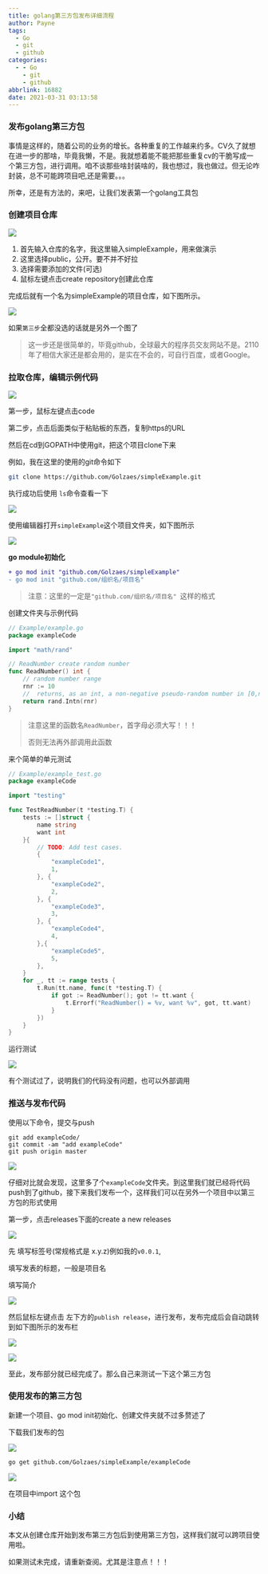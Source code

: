 ```yaml
---
title: golang第三方包发布详细流程
author: Payne
tags:
  - Go
  - git
  - github
categories:
  - - Go
    - git
    - github
abbrlink: 16882
date: 2021-03-31 03:13:58
---
```

### 发布golang第三方包

事情是这样的，随着公司的业务的增长。各种重复的工作越来约多。CV久了就想在进一步的那啥，毕竟我懒，不是。我就想着能不能把那些重复cv的干脆写成一个第三方包，进行调用。咱不谈那些啥封装啥的，我也想过，我也做过。但无论咋封装，总不可能跨项目吧,还是需要。。。

所幸，还是有方法的，来吧，让我们发表第一个golang工具包
<!-- more -->
### 创建项目仓库

![](https://tva1.sinaimg.cn/large/008eGmZEgy1gp2ghktr3vj31ml0u0abu.jpg)

1. 首先输入仓库的名字，我这里输入simpleExample，用来做演示
2. 这里选择public，公开。要不并不好拉
3. 选择需要添加的文件(可选)
4. 鼠标左键点击create repository创建此仓库

完成后就有一个名为simpleExample的项目仓库，如下图所示。

![](https://tva1.sinaimg.cn/large/008eGmZEgy1gp2gnbyu4kj32620nm3zq.jpg)

如果`第三步`全都没选的话就是另外一个图了

> 这一步还是很简单的，毕竟github，全球最大的程序员交友网站不是。2110年了相信大家还是都会用的，是实在不会的，可自行百度，或者Google。

### 拉取仓库，编辑示例代码

![](https://tva1.sinaimg.cn/large/008eGmZEgy1gp2gtep6b6j31hs0nigmr.jpg)

第一步，鼠标左键点击code

第二步，点击后面类似于粘贴板的东西，复制https的URL

然后在cd到GOPATH中使用git，把这个项目clone下来

例如，我在这里的使用的git命令如下

```sh
git clone https://github.com/Golzaes/simpleExample.git
```

执行成功后使用 `ls`命令查看一下

![](https://tva1.sinaimg.cn/large/008eGmZEgy1gp2gzfqf28j31f2032weo.jpg)

使用编辑器打开`simpleExample`这个项目文件夹，如下图所示

![](https://tva1.sinaimg.cn/large/008eGmZEgy1gp2h1zo9gjj31fy0eugm9.jpg)

**go module初始化**

```diff
+ go mod init "github.com/Golzaes/simpleExample"
- go mod init "github.com/组织名/项目名" 
```

> 注意：这里的一定是`"github.com/组织名/项目名" `这样的格式

创建文件夹与示例代码

```go
// Example/example.go
package exampleCode

import "math/rand"

// ReadNumber create random number
func ReadNumber() int {
	// random number range
	rnr := 10
	//  returns, as an int, a non-negative pseudo-random number in [0,n)
	return rand.Intn(rnr)
}
```

> 注意这里的函数名`ReadNumber`，首字母必须大写！！！
>
> 否则无法再外部调用此函数

来个简单的单元测试

```go
// Example/example_test.go
package exampleCode

import "testing"

func TestReadNumber(t *testing.T) {
	tests := []struct {
		name string
		want int
	}{
		// TODO: Add test cases.
		{
			"exampleCode1",
			1,
		}, {
			"exampleCode2",
			2,
		}, {
			"exampleCode3",
			3,
		}, {
			"exampleCode4",
			4,
		},{
			"exampleCode5",
			5,
		},
	}
	for _, tt := range tests {
		t.Run(tt.name, func(t *testing.T) {
			if got := ReadNumber(); got != tt.want {
				t.Errorf("ReadNumber() = %v, want %v", got, tt.want)
			}
		})
	}
}
```

运行测试

![](https://tva1.sinaimg.cn/large/008eGmZEgy1gp2hje5s3pj31m20u0dhw.jpg)

有个测试过了，说明我们的代码没有问题，也可以外部调用

### 推送与发布代码

使用以下命令，提交与push

```
git add exampleCode/
git commit -am "add exampleCode"
git push origin master
```

![](https://tva1.sinaimg.cn/large/008eGmZEgy1gp2hmyx0dlj31ws0u0409.jpg)

仔细对比就会发现，这里多了个`exampleCode`文件夹。到这里我们就已经将代码push到了github，接下来我们发布一个，这样我们可以在另外一个项目中以第三方包的形式使用

第一步，点击releases下面的create a new releases

![](https://tva1.sinaimg.cn/large/008eGmZEgy1gp2hsentogj322q0smgn2.jpg)



先 填写标签号(常规格式是 x.y.z)例如我的`v0.0.1`,

填写发表的标题，一般是项目名

填写简介

![](https://tva1.sinaimg.cn/large/008eGmZEgy1gp2hvvs1bsj31pk0u0tal.jpg)

然后鼠标左键点击 左下方的`publish release`，进行发布，发布完成后会自动跳转到如下图所示的发布栏

![](https://tva1.sinaimg.cn/large/008eGmZEgy1gp2i0che88j323z0u0zl9.jpg)

![](https://tva1.sinaimg.cn/large/008eGmZEgy1gp2i0zg0g6j327e0qm3zw.jpg)

至此，发布部分就已经完成了。那么自己来测试一下这个第三方包



### 使用发布的第三方包

新建一个项目、go mod init初始化、创建文件夹就不过多赘述了



下载我们发布的包

![](https://tva1.sinaimg.cn/large/008eGmZEgy1gp2i6hgxrnj31ai044t8u.jpg)

```sh
go get github.com/Golzaes/simpleExample/exampleCode
```



![](https://tva1.sinaimg.cn/large/008eGmZEgy1gp2ibah1b2j31gt0u0my1.jpg)

在项目中import 这个包

### 小结

本文从创建仓库开始到发布第三方包后到使用第三方包，这样我们就可以跨项目使用啦。

如果测试未完成，请重新查阅。尤其是注意点！！！


